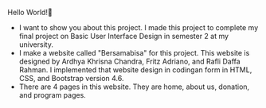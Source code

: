 Hello World!👋
- I want to show you about this project. I made this project to complete my final project on Basic User Interface Design in semester 2 at my university. 
- I make a website called "Bersamabisa" for this project. This website is designed by Ardhya Khrisna Chandra, Fritz Adriano, and Rafli Daffa Rahman. I implemented that website design in codingan form in HTML, CSS, and Bootstrap version 4.6.
- There are 4 pages in this website. They are home, about us, donation, and program pages.
